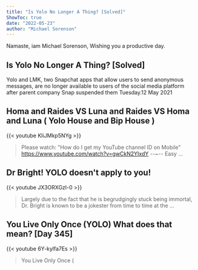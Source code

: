 ```yaml
---
title: "Is Yolo No Longer A Thing? [Solved]"
ShowToc: true 
date: "2022-05-23"
author: "Michael Sorenson" 
---
```


Namaste, iam Michael Sorenson, Wishing you a productive day.
## Is Yolo No Longer A Thing? [Solved]
Yolo and LMK, two Snapchat apps that allow users to send anonymous messages, are no longer available to users of the social media platform after parent company Snap suspended them Tuesday.12 May 2021

## Homa and Raides VS Luna and Raides VS Homa and Luna ( Yolo House and Bip House )
{{< youtube KIiJMkp5NYg >}}
>Please watch: "How do I get my YouTube channel ID on Mobile" https://www.youtube.com/watch?v=gwCkN2YIxdY --~-- Easy ...

## Dr Bright! YOLO doesn't apply to you!
{{< youtube JX3ORXGzl-0 >}}
>Largely due to the fact that he is begrudgingly stuck being immortal, Dr. Bright is known to be a jokester from time to time at the ...

## You Live Only Once (YOLO) What does that mean? [Day 345]
{{< youtube 6Y-kylfa7Es >}}
>You Live Only Once (

